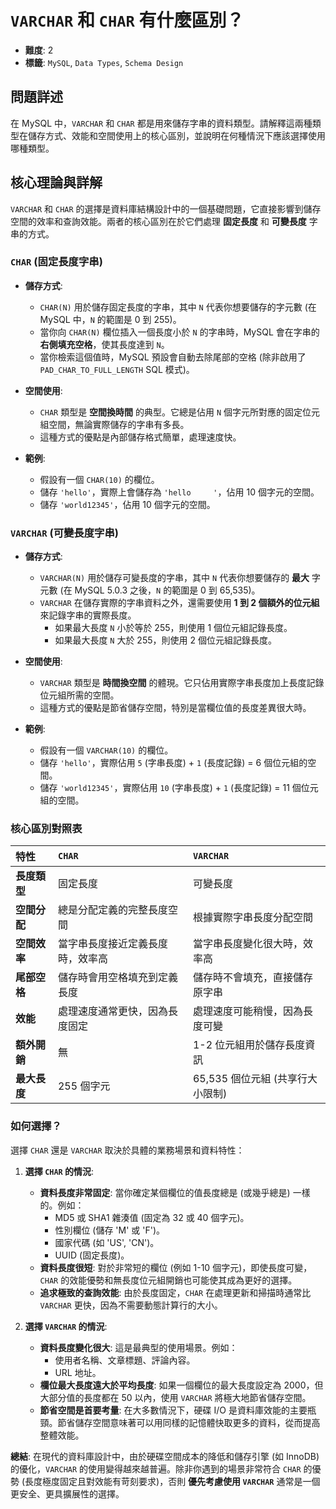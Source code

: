 # `VARCHAR` 和 `CHAR` 有什麼區別？

- **難度**: 2
- **標籤**: `MySQL`, `Data Types`, `Schema Design`

## 問題詳述

在 MySQL 中，`VARCHAR` 和 `CHAR` 都是用來儲存字串的資料類型。請解釋這兩種類型在儲存方式、效能和空間使用上的核心區別，並說明在何種情況下應該選擇使用哪種類型。

## 核心理論與詳解

`VARCHAR` 和 `CHAR` 的選擇是資料庫結構設計中的一個基礎問題，它直接影響到儲存空間的效率和查詢效能。兩者的核心區別在於它們處理 **固定長度** 和 **可變長度** 字串的方式。

### `CHAR` (固定長度字串)

- **儲存方式**:
  - `CHAR(N)` 用於儲存固定長度的字串，其中 `N` 代表你想要儲存的字元數 (在 MySQL 中，`N` 的範圍是 0 到 255)。
  - 當你向 `CHAR(N)` 欄位插入一個長度小於 `N` 的字串時，MySQL 會在字串的 **右側填充空格**，使其長度達到 `N`。
  - 當你檢索這個值時，MySQL 預設會自動去除尾部的空格 (除非啟用了 `PAD_CHAR_TO_FULL_LENGTH` SQL 模式)。

- **空間使用**:
  - `CHAR` 類型是 **空間換時間** 的典型。它總是佔用 `N` 個字元所對應的固定位元組空間，無論實際儲存的字串有多長。
  - 這種方式的優點是內部儲存格式簡單，處理速度快。

- **範例**:
  - 假設有一個 `CHAR(10)` 的欄位。
  - 儲存 `'hello'`，實際上會儲存為 `'hello     '`，佔用 10 個字元的空間。
  - 儲存 `'world12345'`，佔用 10 個字元的空間。

### `VARCHAR` (可變長度字串)

- **儲存方式**:
  - `VARCHAR(N)` 用於儲存可變長度的字串，其中 `N` 代表你想要儲存的 **最大** 字元數 (在 MySQL 5.0.3 之後，`N` 的範圍是 0 到 65,535)。
  - `VARCHAR` 在儲存實際的字串資料之外，還需要使用 **1 到 2 個額外的位元組** 來記錄字串的實際長度。
    - 如果最大長度 `N` 小於等於 255，則使用 1 個位元組記錄長度。
    - 如果最大長度 `N` 大於 255，則使用 2 個位元組記錄長度。

- **空間使用**:
  - `VARCHAR` 類型是 **時間換空間** 的體現。它只佔用實際字串長度加上長度記錄位元組所需的空間。
  - 這種方式的優點是節省儲存空間，特別是當欄位值的長度差異很大時。

- **範例**:
  - 假設有一個 `VARCHAR(10)` 的欄位。
  - 儲存 `'hello'`，實際佔用 `5` (字串長度) + `1` (長度記錄) = 6 個位元組的空間。
  - 儲存 `'world12345'`，實際佔用 `10` (字串長度) + `1` (長度記錄) = 11 個位元組的空間。

### 核心區別對照表

| 特性 | `CHAR` | `VARCHAR` |
| :--- | :--- | :--- |
| **長度類型** | 固定長度 | 可變長度 |
| **空間分配** | 總是分配定義的完整長度空間 | 根據實際字串長度分配空間 |
| **空間效率** | 當字串長度接近定義長度時，效率高 | 當字串長度變化很大時，效率高 |
| **尾部空格** | 儲存時會用空格填充到定義長度 | 儲存時不會填充，直接儲存原字串 |
| **效能** | 處理速度通常更快，因為長度固定 | 處理速度可能稍慢，因為長度可變 |
| **額外開銷** | 無 | 1-2 位元組用於儲存長度資訊 |
| **最大長度** | 255 個字元 | 65,535 個位元組 (共享行大小限制) |

### 如何選擇？

選擇 `CHAR` 還是 `VARCHAR` 取決於具體的業務場景和資料特性：

1. **選擇 `CHAR` 的情況**:
    - **資料長度非常固定**: 當你確定某個欄位的值長度總是 (或幾乎總是) 一樣的。例如：
        - MD5 或 SHA1 雜湊值 (固定為 32 或 40 個字元)。
        - 性別欄位 (儲存 'M' 或 'F')。
        - 國家代碼 (如 'US', 'CN')。
        - UUID (固定長度)。
    - **資料長度很短**: 對於非常短的欄位 (例如 1-10 個字元)，即使長度可變，`CHAR` 的效能優勢和無長度位元組開銷也可能使其成為更好的選擇。
    - **追求極致的查詢效能**: 由於長度固定，`CHAR` 在處理更新和掃描時通常比 `VARCHAR` 更快，因為不需要動態計算行的大小。

2. **選擇 `VARCHAR` 的情況**:
    - **資料長度變化很大**: 這是最典型的使用場景。例如：
        - 使用者名稱、文章標題、評論內容。
        - URL 地址。
    - **欄位最大長度遠大於平均長度**: 如果一個欄位的最大長度設定為 2000，但大部分值的長度都在 50 以內，使用 `VARCHAR` 將極大地節省儲存空間。
    - **節省空間是首要考量**: 在大多數情況下，硬碟 I/O 是資料庫效能的主要瓶頸。節省儲存空間意味著可以用同樣的記憶體快取更多的資料，從而提高整體效能。

**總結**:
在現代的資料庫設計中，由於硬碟空間成本的降低和儲存引擎 (如 InnoDB) 的優化，`VARCHAR` 的使用變得越來越普遍。除非你遇到的場景非常符合 `CHAR` 的優勢 (長度極度固定且對效能有苛刻要求)，否則 **優先考慮使用 `VARCHAR`** 通常是一個更安全、更具擴展性的選擇。
